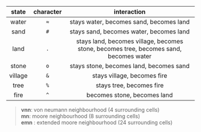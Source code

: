 | state | character | interaction |
| :---: | :---: | :---: |
| water | `≈` | stays water, becomes sand, becomes land |
| sand | `#` | stays sand, becomes water, becomes land |
| land | `.` | stays land, becomes village, becomes stone, becomes tree, becomes sand, becomes water |
| stone | `o` | stays stone, becomes land, becomes sand | 
| village | `&` | stays village, becomes fire |
| tree | `%` | stays tree, becomes fire |
| fire | `^` | becomes stone, becomes land |

> **vnn**: von neumann neighbourhood (4 surrounding cells)  
> **mn**: moore neighbourhood (8 surrounding cells)  
> **emn** : extended moore neighbourhood (24 surrounding cells)  
